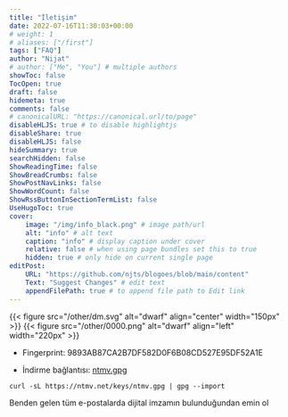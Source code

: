 ```yaml
---
title: "İletişim"
date: 2022-07-16T11:30:03+00:00
# weight: 1
# aliases: ["/first"]
tags: ["FAQ"]
author: "Nijat"
# author: ["Me", "You"] # multiple authors
showToc: false
TocOpen: true
draft: false
hidemeta: true
comments: false
# canonicalURL: "https://canonical.url/to/page"
disableHLJS: true # to disable highlightjs
disableShare: true
disableHLJS: false
hideSummary: true
searchHidden: false
ShowReadingTime: false
ShowBreadCrumbs: false
ShowPostNavLinks: false
ShowWordCount: false
ShowRssButtonInSectionTermList: false
UseHugoToc: true
cover:
    image: "/img/info_black.png" # image path/url
    alt: "info" # alt text
    caption: "info" # display caption under cover
    relative: false # when using page bundles set this to true
    hidden: true # only hide on current single page
editPost:
    URL: "https://github.com/njts/blogoes/blob/main/content"
    Text: "Suggest Changes" # edit text
    appendFilePath: true # to append file path to Edit link
---
```


{{< figure src="/other/dm.svg" alt="dwarf" align="center" width="150px" >}}
{{< figure src="/other/0000.png" alt="dwarf" align="left" width="220px" >}}

- Fingerprint: 9893AB87CA2B7DF582D0F6B08CD527E95DF52A1E

- İndirme bağlantısı: [ntmv.gpg](/key/ntmv.gpg)

```
curl -sL https://ntmv.net/keys/ntmv.gpg | gpg --import
```

Benden gelen tüm e-postalarda dijital imzamın bulunduğundan emin ol